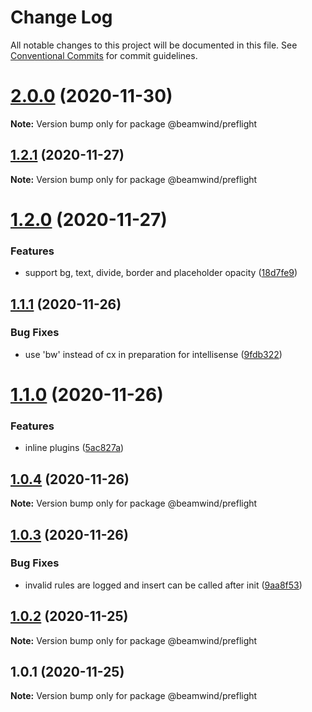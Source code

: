 # Change Log

All notable changes to this project will be documented in this file.
See [Conventional Commits](https://conventionalcommits.org) for commit guidelines.

# [2.0.0](https://github.com/kenoxa/beamwind/compare/@beamwind/preflight@1.2.1...@beamwind/preflight@2.0.0) (2020-11-30)

**Note:** Version bump only for package @beamwind/preflight

## [1.2.1](https://github.com/kenoxa/beamwind/compare/@beamwind/preflight@1.2.0...@beamwind/preflight@1.2.1) (2020-11-27)

**Note:** Version bump only for package @beamwind/preflight

# [1.2.0](https://github.com/kenoxa/beamwind/compare/@beamwind/preflight@1.1.1...@beamwind/preflight@1.2.0) (2020-11-27)

### Features

- support bg, text, divide, border and placeholder opacity ([18d7fe9](https://github.com/kenoxa/beamwind/commit/18d7fe9c0c3bb319bee75f11a1f96954ff9e0eb9))

## [1.1.1](https://github.com/kenoxa/beamwind/compare/@beamwind/preflight@1.1.0...@beamwind/preflight@1.1.1) (2020-11-26)

### Bug Fixes

- use 'bw' instead of cx in preparation for intellisense ([9fdb322](https://github.com/kenoxa/beamwind/commit/9fdb3226262609d5d732c1fa2f72d0796c6a8250))

# [1.1.0](https://github.com/kenoxa/beamwind/compare/@beamwind/preflight@1.0.4...@beamwind/preflight@1.1.0) (2020-11-26)

### Features

- inline plugins ([5ac827a](https://github.com/kenoxa/beamwind/commit/5ac827a30007854b47f03739676d1827144ce9c3))

## [1.0.4](https://github.com/kenoxa/beamwind/compare/@beamwind/preflight@1.0.3...@beamwind/preflight@1.0.4) (2020-11-26)

**Note:** Version bump only for package @beamwind/preflight

## [1.0.3](https://github.com/kenoxa/beamwind/compare/@beamwind/preflight@1.0.2...@beamwind/preflight@1.0.3) (2020-11-26)

### Bug Fixes

- invalid rules are logged and insert can be called after init ([9aa8f53](https://github.com/kenoxa/beamwind/commit/9aa8f53f3bdf32f7f7a014151d6e399b0ab18e26))

## [1.0.2](https://github.com/kenoxa/beamwind/compare/@beamwind/preflight@1.0.1...@beamwind/preflight@1.0.2) (2020-11-25)

**Note:** Version bump only for package @beamwind/preflight

## 1.0.1 (2020-11-25)

**Note:** Version bump only for package @beamwind/preflight

